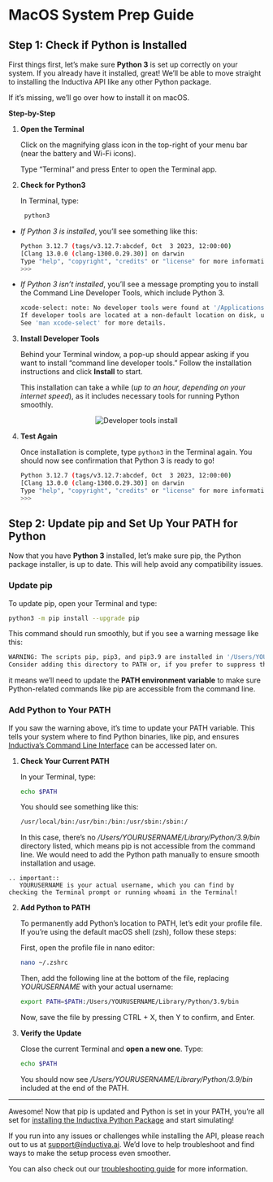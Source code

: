# MacOS System Prep Guide

## Step 1: Check if Python is Installed

First things first, let’s make sure **Python 3** is set up correctly on your system. 
If you already have it installed, great! We’ll be able to move straight to installing 
the Inductiva API like any other Python package.

If it’s missing, we’ll go over how to install it on macOS.

**Step-by-Step**

1. **Open the Terminal** 
	
    Click on the magnifying glass icon in the top-right of your menu bar (near the battery and Wi-Fi icons).

    Type “Terminal” and press Enter to open the Terminal app.
     
2. **Check for Python3**
    
    In Terminal, type:
    ```bash
     python3
     ```

 - *If Python 3 is installed*, you’ll see something like this:

    ```bash
    Python 3.12.7 (tags/v3.12.7:abcdef, Oct  3 2023, 12:00:00) 
    [Clang 13.0.0 (clang-1300.0.29.30)] on darwin
    Type "help", "copyright", "credits" or "license" for more information.
    >>> 
    ```

- *If Python 3 isn’t installed*, you’ll see a message prompting you to install the Command Line Developer Tools, which include Python 3. 

    ```bash
    xcode-select: note: No developer tools were found at '/Applications/Xcode.app', requesting installation.
    If developer tools are located at a non-default location on disk, use 'sudo xcode-select --switch path/to/Xcode.app' to specify the Xcode that you wish to use for command line developer tools, and cancel the installation dialog.
    See 'man xcode-select' for more details.
    ```

3. **Install Developer Tools**
  
    Behind your Terminal window, a pop-up should appear asking if you want to install “command line developer tools.” Follow the installation instructions and click **Install** to start.

    This installation can take a while (*up to an hour, depending on your internet speed*), as it includes necessary tools for running Python smoothly.


<div align="center">
    <img src="../../_static/dev_tools.png" alt="Developer tools install">
</div>

4. **Test Again**

    Once installation is complete, type `python3` in the Terminal again. You should now see confirmation that Python 3 is ready to go!

      ```bash
    Python 3.12.7 (tags/v3.12.7:abcdef, Oct  3 2023, 12:00:00) 
    [Clang 13.0.0 (clang-1300.0.29.30)] on darwin
    Type "help", "copyright", "credits" or "license" for more information.
    >>> 
    ```

## Step 2: Update pip and Set Up Your PATH for Python

Now that you have **Python 3** installed, let’s make sure pip, the Python package installer, is up to date. This will help avoid any compatibility issues.

### Update pip

To update pip, open your Terminal and type:

```bash
python3 -m pip install --upgrade pip
```

This command should run smoothly, but if you see a warning message like this:

```bash
WARNING: The scripts pip, pip3, and pip3.9 are installed in '/Users/YOURUSERNAME/Library/Python/3.9/bin' which is not on PATH.
Consider adding this directory to PATH or, if you prefer to suppress this warning, use --no-warn-script-location.
```
it means we’ll need to update the **PATH environment variable** to make sure Python-related commands like pip are accessible from the command line.

### Add Python to Your PATH

If you saw the warning above, it’s time to update your PATH variable. This tells your system where to find Python binaries, like pip, and ensures [Inductiva’s Command Line Interface](https://docs.inductiva.ai/en/latest/cli/cli-overview.html) can be accessed later on.

1. **Check Your Current PATH**

    In your Terminal, type:

    ```bash
    echo $PATH
    ```

    You should see something like this:  

    ```bash
    /usr/local/bin:/usr/bin:/bin:/usr/sbin:/sbin:/
    ```

    In this case, there’s no */Users/YOURUSERNAME/Library/Python/3.9/bin* directory listed, which means pip is not accessible from the command line. We would need to add the Python path manually to ensure smooth installation and usage.

````{eval-rst}
.. important::
   YOURUSERNAME is your actual username, which you can find by checking the Terminal prompt or running whoami in the Terminal!
````

2. **Add Python to PATH**

    To permanently add Python’s location to PATH, let’s edit your profile file. If you’re using the default macOS shell (zsh), follow these steps:

    First, open the profile file in nano editor:

    ```bash
    nano ~/.zshrc
    ```

    Then, add the following line at the bottom of the file, replacing *YOURUSERNAME* with your actual username:

    ```bash
    export PATH=$PATH:/Users/YOURUSERNAME/Library/Python/3.9/bin
    ```

    Now, save the file by pressing CTRL + X, then Y to confirm, and Enter.

3. **Verify the Update**

    Close the current Terminal and **open a new one**. Type:

    ```bash
    echo $PATH
    ```
    You should now see */Users/YOURUSERNAME/Library/Python/3.9/bin* included at the end of the PATH.
---

Awesome! Now that pip is updated and Python is set in your PATH, you’re all set for [installing the Inductiva Python Package](https://console.inductiva.ai/) and start simulating!

If you run into any issues or challenges while installing the API, please reach out to us at support@inductiva.ai. We’d love to help troubleshoot and find ways to make the setup process even smoother.

You can also check out our [troubleshooting guide](https://docs.inductiva.ai/en/latest/api_reference/troubleshooting.html) for more information.
